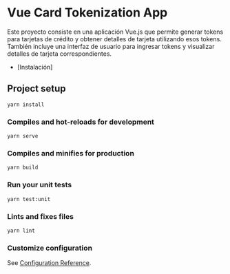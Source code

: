 # Vue Card Tokenization App

Este proyecto consiste en una aplicación Vue.js que permite generar tokens para tarjetas de crédito y obtener detalles de tarjeta utilizando esos tokens. También incluye una interfaz de usuario para ingresar tokens y visualizar detalles de tarjeta correspondientes.
- [Instalación]
## Project setup
```
yarn install
```

### Compiles and hot-reloads for development
```
yarn serve
```

### Compiles and minifies for production
```
yarn build
```

### Run your unit tests
```
yarn test:unit
```

### Lints and fixes files
```
yarn lint
```

### Customize configuration
See [Configuration Reference](https://cli.vuejs.org/config/).
